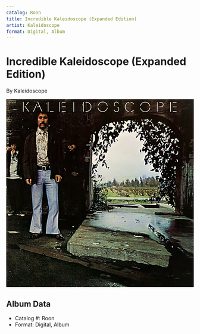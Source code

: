 ```yaml
---
catalog: Roon
title: Incredible Kaleidoscope (Expanded Edition)
artist: Kaleidoscope
format: Digital, Album
---
```


# Incredible Kaleidoscope (Expanded Edition)

By Kaleidoscope

![](../../assets/albumcovers/Kaleidoscope-Incredible_Kaleidoscope_Expanded_Edition.png)

## Album Data

- Catalog #: Roon
- Format: Digital, Album

